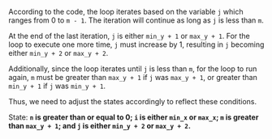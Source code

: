 According to the code, the loop iterates based on the variable `j` which ranges from 0 to `m - 1`. The iteration will continue as long as `j` is less than `m`. 

At the end of the last iteration, `j` is either `min_y + 1` or `max_y + 1`. For the loop to execute one more time, `j` must increase by 1, resulting in `j` becoming either `min_y + 2` or `max_y + 2`. 

Additionally, since the loop iterates until `j` is less than `m`, for the loop to run again, `m` must be greater than `max_y + 1` if `j` was `max_y + 1`, or greater than `min_y + 1` if `j` was `min_y + 1`.

Thus, we need to adjust the states accordingly to reflect these conditions.

State: **`n` is greater than or equal to 0; `i` is either `min_x` or `max_x`; `m` is greater than `max_y + 1`; and `j` is either `min_y + 2` or `max_y + 2`.**